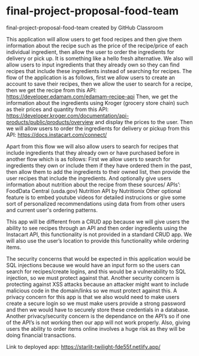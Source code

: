 # final-project-proposal-food-team
final-project-proposal-food-team created by GitHub Classroom

This application will allow users to get food recipes and then give them information about the recipe such as the price of the recipe/price of each individual ingredient, then allow the user to order the ingredients for delivery or pick up. It is something like a hello fresh alternative. We also will allow users to input ingredients that they already own so they can find recipes that include these ingredients instead of searching for recipes.
The flow of the application is as follows, first we allow users to create an account to save their recipes, then we allow the user to search for a recipe, then we get the recipe from this API: https://developer.edamam.com/edamam-recipe-api
Then, we get the information about the ingredients using Kroger (grocery store chain) such as their prices and quantity from this API: https://developer.kroger.com/documentation/api-products/public/products/overview and display the prices to the user.
Then we will allow users to order the ingredients for delivery or pickup from this API: https://docs.instacart.com/connect/

Apart from this flow we will also allow users to search for recipes that include ingredients that they already own or have purchased before in another flow which is as follows: First we allow users to search for ingredients they own or include them if they have ordered them in the past, then allow them to add the ingredients to their owned list, then provide the user recipes that include the ingredients.
And optionally give users information about nutrition about the recipe from these sources/ APIs’: FoodData Central (usda.gov) Nutrition API by Nutritionix
Other optional feature is to embed youtube videos for detailed instrucions or give some sort of personalized recommendations using data from from other users and current user's ordering patterns.

This app will be different from a CRUD app because we will give users the ability to see recipes through an API and then order ingredients using the Instacart API, this functionality is not provided in a standard CRUD app. We will also use the user’s location to provide this functionality while ordering items.

The security concerns that would be expected in this application would be SQL injections because we would have an input form so the users can search for recipes/create logins, and this would be a vulnerability to SQL injection, so we must protect against that. Another security concern is protecting against XSS attacks because an attacker might want to include malicious code in the domain/links so we must protect against this. A privacy concern for this app is that we also would need to make users create a secure login so we must make users provide a strong password and then we would have to securely store these credentials in a database. Another privacy/security concern is the dependance on the API’s so if one of the API’s is not working then our app will not work properly. Also, giving users the ability to order items online involves a huge risk as they will be doing financial transactions.


Link to deployed app: https://starlit-twilight-fde55f.netlify.app/
